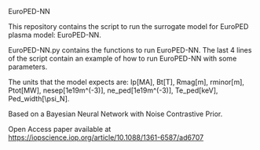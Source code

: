 EuroPED-NN

This repository contains the script to run the surrogate model for EuroPED plasma model: EuroPED-NN.

EuroPED-NN.py contains the functions to run EuroPED-NN. The last 4 lines of the script contain an example of how to run EuroPED-NN with some parameters.

The units that the model expects are: Ip[MA], Bt[T], Rmag[m], rminor[m], Ptot[MW], nesep[1e19m^(-3)], ne_ped[1e19m^(-3)], Te_ped[keV], Ped_width[\psi_N].

Based on a Bayesian Neural Network with Noise Contrastive Prior.

Open Access paper available at https://iopscience.iop.org/article/10.1088/1361-6587/ad6707 
